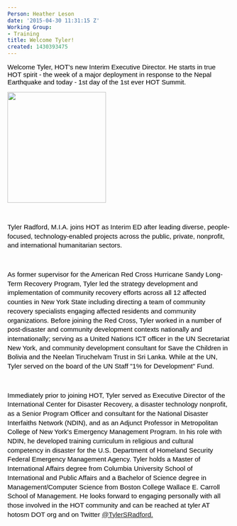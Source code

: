 ```yaml
---
Person: Heather Leson
date: '2015-04-30 11:31:15 Z'
Working Group:
- Training
title: Welcome Tyler!
created: 1430393475
---
```

<p><span style="font-size: 15px; font-family: Arial; color: #000000; background-color: transparent; font-weight: normal; font-style: normal; font-variant: normal; text-decoration: none; vertical-align: baseline;">Welcome Tyler, HOT’s new Interim Executive Director. He starts in true HOT spirit - the week of a major deployment in response to the Nepal Earthquake and today - 1st day of the 1st ever HOT Summit. <br></span></p><p><span style="font-size: 15px; font-family: Arial; color: #000000; background-color: transparent; font-weight: normal; font-style: normal; font-variant: normal; text-decoration: none; vertical-align: baseline;"> <img class="image-medium" src="/sites/default/files/styles/medium/public/Tyler%20%28HOT%29%20April%2029%2C%202015.png?itok=l--0Dwo0" alt="" height="250" width="222"></span></p><p>&nbsp;</p><p id="docs-internal-guid-0e8585ae-0a17-66c4-3452-4675eeee6d93" style="line-height: 1.38; margin-top: 0pt; margin-bottom: 0pt;" dir="ltr"><span style="font-size: 15px; font-family: Arial; color: #000000; background-color: transparent; font-weight: normal; font-style: normal; font-variant: normal; text-decoration: none; vertical-align: baseline;">Tyler Radford, M.I.A. joins HOT as Interim ED after leading diverse, people-focused, technology-enabled projects across the public, private, nonprofit, and international humanitarian sectors. </span></p><p>&nbsp;</p><p style="line-height: 1.38; margin-top: 0pt; margin-bottom: 0pt;" dir="ltr"><span style="font-size: 15px; font-family: Arial; color: #000000; background-color: transparent; font-weight: normal; font-style: normal; font-variant: normal; text-decoration: none; vertical-align: baseline;">As former supervisor for the American Red Cross Hurricane Sandy Long-Term Recovery Program, Tyler led the strategy development and implementation of community recovery efforts across all 12 affected counties in New York State including directing a team of community recovery specialists engaging affected residents and community organizations. Before joining the Red Cross, Tyler worked in a number of post-disaster and community development contexts nationally and internationally; serving as a United Nations ICT officer in the UN Secretariat New York, and community development consultant for Save the Children in Bolivia and the Neelan Tiruchelvam Trust in Sri Lanka. While at the UN, Tyler served on the board of the UN Staff "1% for Development" Fund.</span></p><p>&nbsp;</p><p style="line-height: 1.38; margin-top: 0pt; margin-bottom: 0pt;" dir="ltr"><span style="font-size: 15px; font-family: Arial; color: #000000; background-color: transparent; font-weight: normal; font-style: normal; font-variant: normal; text-decoration: none; vertical-align: baseline;">Immediately prior to joining HOT, Tyler served as Executive Director of the International Center for Disaster Recovery, a disaster technology nonprofit, as a Senior Program Officer and consultant for the National Disaster Interfaiths Network (NDIN), and as an Adjunct Professor in Metropolitan College of New York's Emergency Management Program. In his role with NDIN, he developed training curriculum in religious and cultural competency in disaster for the U.S. Department of Homeland Security Federal Emergency Management Agency. Tyler holds a Master of International Affairs degree from Columbia University School of International and Public Affairs and a Bachelor of Science degree in Management/Computer Science from Boston College Wallace E. Carroll School of Management. He looks forward to engaging personally with all those involved in the HOT community and can be reached at tyler AT hotosm DOT org and on Twitter <a href="https://twitter.com/@TylerSRadford" target="_blank">@TylerSRadford.</a></span></p>
